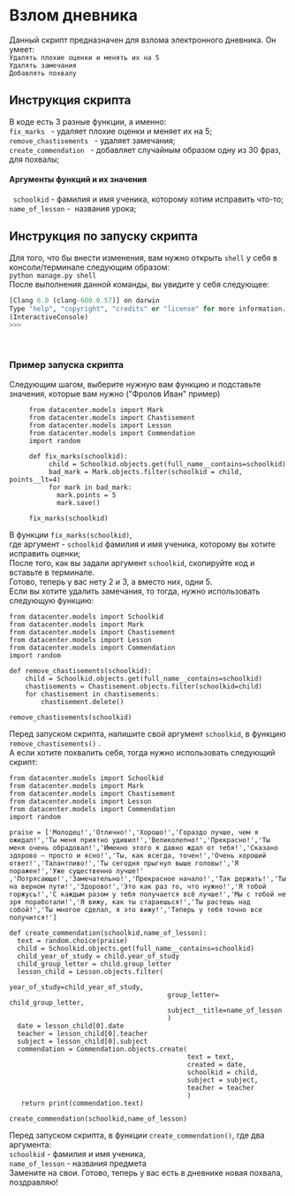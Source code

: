 # Взлом дневника 

Данный скрипт предназначен для взлома электронного дневника. Он умеет: <br>
```Удалять плохие оценки и менять их на 5``` <br>
```Удалять замечания ```<br>
```Добавлять похвалу ```

## Инструкция скрипта

В коде есть 3 разные функции, а именно: <br>
```fix_marks ``` - удаляет плохие оценки и меняет их на 5;<br>
```remove_chastisements ``` - удаляет замечания;<br>
```create_commendation ``` - добавляет случайным образом одну из 30 фраз, для похвалы;<br>

#### Аргументы функций и их значения 

``` schoolkid``` - фамилия и имя ученика, которому хотим исправить что-то; <br>
```name_of_lesson``` -  названия урока;<br>  

## Инструкция по запуску скрипта 

Для того, что бы внести изменения, вам нужно открыть ```shell``` у себя в консоли/терминале следующим образом:<br>
```python manage.py shell ```<br>
После выполнения данной команды, вы увидите у себя следующее:<br>
``` Python 3.7.2 (v3.7.2:9a3ffc0492, Dec 24 2018, 02:44:43) 
[Clang 6.0 (clang-600.0.57)] on darwin
Type "help", "copyright", "credits" or "license" for more information.
(InteractiveConsole)
>>> 
```
<br>
<h3> Пример запуска скрипта </h3>

Следующим шагом, выберите нужную вам функцию и подставьте значения, которые вам нужно ("Фролов Иван" пример)

```  from datacenter.models import Schoolkid
     from datacenter.models import Mark 
     from datacenter.models import Chastisement
     from datacenter.models import Lesson
     from datacenter.models import Commendation
     import random

     def fix_marks(schoolkid):
          child = Schoolkid.objects.get(full_name__contains=schoolkid)
          bad_mark = Mark.objects.filter(schoolkid = child, points__lt=4)
          for mark in bad_mark:
            mark.points = 5
            mark.save()

     fix_marks(schoolkid)
```

В функции ```fix_marks(schoolkid)```,
<br>
где аргумент - ```schoolkid``` фамилия и имя ученика, которому вы хотите исправить оценки;
<br>
После того, как вы задали аргумент ```schoolkid```, скопируйте код и вставьте в терминале.
<br>
Готово, теперь у вас нету 2 и 3, а вместо них, одни 5.
<br>
Eсли вы хотите удалить замечания, то тогда, нужно использовать следующую функцию: 
``` 
from datacenter.models import Schoolkid
from datacenter.models import Mark 
from datacenter.models import Chastisement
from datacenter.models import Lesson
from datacenter.models import Commendation
import random
     
def remove_chastisements(schoolkid):
    child = Schoolkid.objects.get(full_name__contains=schoolkid)
    chastisements = Chastisement.objects.filter(schoolkid=child)
    for chastisement in chastisements:
        chastisement.delete()

remove_chastisements(schoolkid)

```
Перед запуском скрипта, напишите свой аргумент ```schoolkid```, в функцию ```remove_chastisements()``` .
<br>
А если хотите похвалить себя, тогда нужно использовать следующий скрипт:
```
from datacenter.models import Schoolkid
from datacenter.models import Mark 
from datacenter.models import Chastisement
from datacenter.models import Lesson
from datacenter.models import Commendation
import random

praise = ['Молодец!','Отлично!','Хорошо!','Гораздо лучше, чем я ожидал!','Ты меня приятно удивил!','Великолепно!','Прекрасно!','Ты меня очень обрадовал!','Именно этого я давно ждал от тебя!','Сказано здорово – просто и ясно!','Ты, как всегда, точен!','Очень хороший ответ!','Талантливо!','Ты сегодня прыгнул выше головы!','Я поражен!','Уже существенно лучше!'
,'Потрясающе!','Замечательно!','Прекрасное начало!','Так держать!','Ты на верном пути!','Здорово!','Это как раз то, что нужно!','Я тобой горжусь!','С каждым разом у тебя получается всё лучше!','Мы с тобой не зря поработали!','Я вижу, как ты стараешься!','Ты растешь над собой!','Ты многое сделал, я это вижу!','Теперь у тебя точно все получится!']

def create_commendation(schoolkid,name_of_lesson):
  text = random.choice(praise)
  child = Schoolkid.objects.get(full_name__contains=schoolkid)
  child_year_of_study = child.year_of_study
  child_group_letter = child.group_letter 
  lesson_child = Lesson.objects.filter(
                                        year_of_study=child_year_of_study,
                                        group_letter= child_group_letter,
                                        subject__title=name_of_lesson
                                        )
  date = lesson_child[0].date
  teacher = lesson_child[0].teacher
  subject = lesson_child[0].subject
  commendation = Commendation.objects.create(
                                             text = text,
                                             created = date,
                                             schoolkid = child,
                                             subject = subject,
                                             teacher = teacher
                                             )
   return print(commendation.text)

create_commendation(schoolkid,name_of_lesson)
```
Перед запуском скрипта, в функции ```create_commendation()```, где два аргумента:<br>
 ```schoolkid``` - фамилия и имя ученика,<br>
```name_of_lesson``` - названия предмета<br>
Замените на свои. Готово, теперь у вас есть в дневнике новая похвала, поздравляю! 
